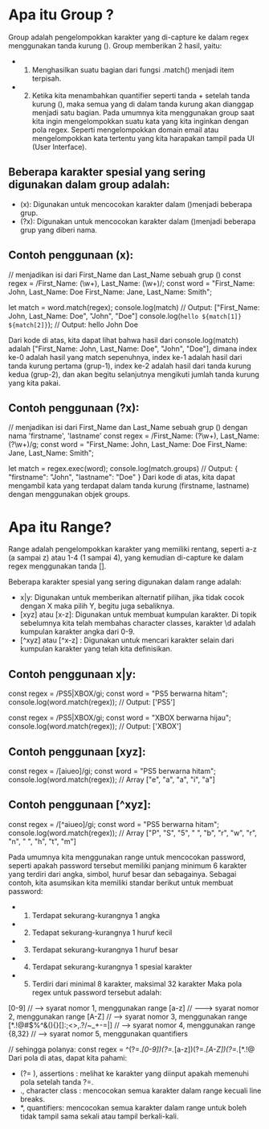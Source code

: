 # Apa itu Group ?
Group adalah pengelompokkan karakter yang di-capture ke dalam regex menggunakan tanda kurung ().
Group memberikan 2 hasil, yaitu:

* 1. Menghasilkan suatu bagian dari fungsi .match() menjadi item terpisah.
* 2. Ketika kita menambahkan quantifier seperti tanda + setelah tanda kurung (), maka semua yang di dalam tanda kurung akan dianggap menjadi satu bagian.
Pada umumnya kita menggunakan group saat kita ingin mengelompokkan suatu kata yang kita inginkan dengan pola regex. Seperti mengelompokkan domain email atau mengelompokkan kata tertentu yang kita harapakan tampil pada UI (User Interface).

## Beberapa karakter spesial yang sering digunakan dalam group adalah:

* (x): Digunakan untuk mencocokan karakter dalam ()menjadi beberapa grup.
* (?<Name>x): Digunakan untuk mencocokan karakter dalam ()menjadi beberapa grup yang diberi nama.

## Contoh penggunaan (x):
// menjadikan isi dari First_Name dan Last_Name sebuah grup ()
const regex = /First_Name: (\w+), Last_Name: (\w+)/;
const word = "First_Name: John, Last_Name: Doe First_Name: Jane, Last_Name: Smith";

let match = word.match(regex);
console.log(match) // Output: ["First_Name: John, Last_Name: Doe", "John", "Doe"]
console.log(`hello ${match[1]} ${match[2]}`); // Output: hello John Doe

Dari kode di atas, kita dapat lihat bahwa hasil dari console.log(match) adalah ["First_Name: John, Last_Name: Doe", "John", "Doe"], dimana index ke-0 adalah hasil yang match sepenuhnya, index ke-1 adalah hasil dari tanda kurung pertama (grup-1), index ke-2 adalah hasil dari tanda kurung kedua (grup-2), dan akan begitu selanjutnya mengikuti jumlah tanda kurung yang kita pakai.

## Contoh penggunaan (?<Name>x):
// menjadikan isi dari First_Name dan Last_Name sebuah grup () dengan nama 'firstname', 'lastname'
const regex = /First_Name: (?<firstname>\w+), Last_Name: (?<lastname>\w+)/g; 
const word = "First_Name: John, Last_Name: Doe First_Name: Jane, Last_Name: Smith";

let match = regex.exec(word);
console.log(match.groups) // Output: { "firstname": "John", "lastname": "Doe" }
Dari kode di atas, kita dapat mengambil kata yang terdapat dalam tanda kurung (firstname, lastname) dengan menggunakan objek groups.

# Apa itu Range?
Range adalah pengelompokkan karakter yang memiliki rentang, seperti a-z (a sampai z) atau 1-4 (1 sampai 4), yang kemudian di-capture ke dalam regex menggunakan tanda [].

Beberapa karakter spesial yang sering digunakan dalam range adalah:

* x|y: Digunakan untuk memberikan alternatif pilihan, jika tidak cocok dengan X maka pilih Y, begitu juga sebaliknya.
* [xyz] atau [x-z]: Digunakan untuk membuat kumpulan karakter. Di topik sebelumnya kita telah membahas character classes, karakter \d adalah kumpulan karakter angka dari 0-9.
* [^xyz] atau [^x-z] : Digunakan untuk mencari karakter selain dari kumpulan karakter yang telah kita definisikan.

## Contoh penggunaan x|y:
const regex = /PS5|XBOX/gi;
const word = "PS5 berwarna hitam";
console.log(word.match(regex)); // Output: ['PS5']

const regex = /PS5|XBOX/gi;
const word = "XBOX berwarna hijau";
console.log(word.match(regex)); // Output: ['XBOX']

## Contoh penggunaan [xyz]:
const regex = /[aiueo]/gi;
const word = "PS5 berwarna hitam";
console.log(word.match(regex)); // Array ["e", "a", "a", "i", "a"]

## Contoh penggunaan [^xyz]:
const regex = /[^aiueo]/gi;
const word = "PS5 berwarna hitam";
console.log(word.match(regex)); // Array ["P", "S", "5", " ", "b", "r", "w", "r", "n", " ", "h", "t", "m"]

Pada umumnya kita menggunakan range untuk mencocokan password, seperti apakah password tersebut memiliki panjang minimum 6 karakter yang terdiri dari angka, simbol, huruf besar dan sebagainya. Sebagai contoh, kita asumsikan kita memiliki standar berikut untuk membuat password:

* 1. Terdapat sekurang-kurangnya 1 angka
* 2. Tedapat sekurang-kurangnya 1 huruf kecil
* 3. Terdapat sekurang-kurangnya 1 huruf besar
* 4. Terdapat sekurang-kurangnya 1 spesial karakter
* 5. Terdiri dari minimal 8 karakter, maksimal 32 karakter
Maka pola regex untuk password tersebut adalah:

[0-9] // --> syarat nomor 1, menggunakan range
[a-z] // ---> syarat nomor 2, menggunakan range
[A-Z] // --> syarat nomor 3, menggunakan range
[*.!@#$%^&(){}[]:;<>,.?/~_+-=|\] // --> syarat nomor 4, menggunakan range
{8,32} // --> syarat nomor 5, menggunakan quantifiers

// sehingga polanya:
const regex = ^(?=.*[0-9])(?=.*[a-z])(?=.*[A-Z])(?=.*[*.!@$%^&(){}[]:;<>,.?/~_+-=|\]).{8,32}$
Dari pola di atas, dapat kita pahami:

* (?= ), assertions : melihat ke karakter yang diinput apakah memenuhi pola setelah tanda ?=.
* ., character class : mencocokan semua karakter dalam range kecuali line breaks.
* *, quantifiers: mencocokan semua karakter dalam range untuk boleh tidak tampil sama sekali atau tampil berkali-kali.